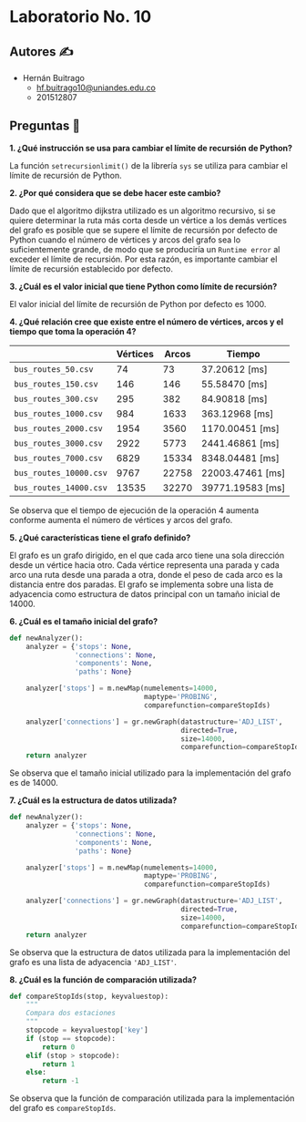 # Laboratorio No. 10

## Autores :writing_hand:
* Hernán Buitrago
    * hf.buitrago10@uniandes.edu.co
    * 201512807

## Preguntas :page_facing_up:

**1. ¿Qué instrucción se usa para cambiar el límite de recursión de Python?**

La función ```setrecursionlimit()``` de la librería ```sys``` se utiliza para cambiar el límite de recursión de Python.

**2. ¿Por qué considera que se debe hacer este cambio?**

Dado que el algoritmo dijkstra utilizado es un algoritmo recursivo, si se quiere determinar la ruta más corta desde un vértice a los demás vertices del grafo es posible que se supere el límite de recursión por defecto de Python cuando el número de vértices y arcos del grafo sea lo suficientemente grande, de modo que se produciría un ```Runtime error``` al exceder el límite de recursión. Por esta razón, es importante cambiar el límite de recursión establecido por defecto.

**3. ¿Cuál es el valor inicial que tiene Python como límite de recursión?**

El valor inicial del límite de recursión de Python por defecto es 1000.

**4. ¿Qué relación cree que existe entre el número de vértices, arcos y el tiempo que toma la operación 4?**

|  | Vértices | Arcos | Tiempo |
| --- | --- | --- | --- |
| ```bus_routes_50.csv``` | 74 | 73 | 37.20612 [ms] |
| ```bus_routes_150.csv``` | 146 | 146 | 55.58470 [ms] |
| ```bus_routes_300.csv``` | 295 | 382 | 84.90818 [ms] |
| ```bus_routes_1000.csv``` | 984 | 1633 | 363.12968 [ms] |
| ```bus_routes_2000.csv``` | 1954 | 3560 | 1170.00451 [ms] |
| ```bus_routes_3000.csv``` | 2922 | 5773 | 2441.46861 [ms] |
| ```bus_routes_7000.csv``` | 6829 | 15334 | 8348.04481 [ms] |
| ```bus_routes_10000.csv``` | 9767 | 22758 | 22003.47461 [ms] |
| ```bus_routes_14000.csv``` | 13535 | 32270 | 39771.19583 [ms] |

Se observa que el tiempo de ejecución de la operación 4 aumenta conforme aumenta el número de vértices y arcos del grafo.

**5. ¿Qué características tiene el grafo definido?**

El grafo es un grafo dirigido, en el que cada arco tiene una sola dirección desde un vértice hacia otro. Cada vértice representa una parada y cada arco una ruta desde una parada a otra, donde el peso de cada arco es la distancia entre dos paradas. El grafo se implementa sobre una lista de adyacencia como estructura de datos principal con un tamaño inicial de 14000.

**6. ¿Cuál es el tamaño inicial del grafo?**

```Python
def newAnalyzer():
    analyzer = {'stops': None,
                'connections': None,
                'components': None,
                'paths': None}

    analyzer['stops'] = m.newMap(numelements=14000,
                                 maptype='PROBING',
                                 comparefunction=compareStopIds)

    analyzer['connections'] = gr.newGraph(datastructure='ADJ_LIST',
                                          directed=True,
                                          size=14000,
                                          comparefunction=compareStopIds)
    return analyzer
```

Se observa que el tamaño inicial utilizado para la implementación del grafo es de 14000.

**7. ¿Cuál es la estructura de datos utilizada?**

```Python
def newAnalyzer():
    analyzer = {'stops': None,
                'connections': None,
                'components': None,
                'paths': None}

    analyzer['stops'] = m.newMap(numelements=14000,
                                 maptype='PROBING',
                                 comparefunction=compareStopIds)

    analyzer['connections'] = gr.newGraph(datastructure='ADJ_LIST',
                                          directed=True,
                                          size=14000,
                                          comparefunction=compareStopIds)
    return analyzer
```

Se observa que la estructura de datos utilizada para la implementación del grafo es una lista de adyacencia ```'ADJ_LIST'```.

**8. ¿Cuál es la función de comparación utilizada?**

```Python
def compareStopIds(stop, keyvaluestop):
    """
    Compara dos estaciones
    """
    stopcode = keyvaluestop['key']
    if (stop == stopcode):
        return 0
    elif (stop > stopcode):
        return 1
    else:
        return -1
```

Se observa que la función de comparación utilizada para la implementación del grafo es ```compareStopIds```.
